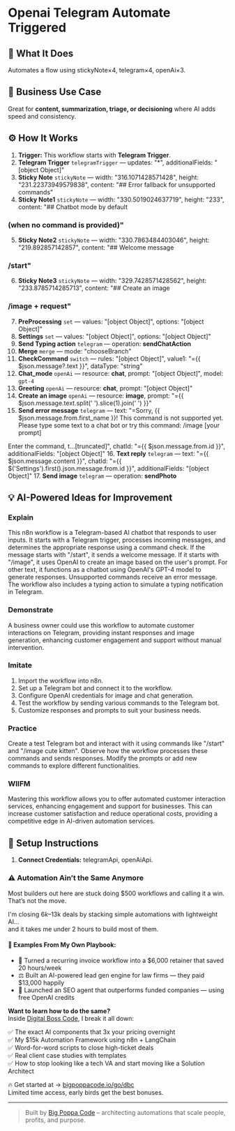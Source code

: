 # Openai Telegram Automate Triggered
  ## 🚀 What It Does
  Automates a flow using stickyNote×4, telegram×4, openAi×3.
  
  ## 💼 Business Use Case
  Great for **content, summarization, triage, or decisioning** where AI adds speed and consistency.
  
  ## ⚙️ How It Works
  1. **Trigger:** This workflow starts with **Telegram Trigger**.
  2. **Telegram Trigger** `telegramTrigger` — updates: "*", additionalFields: "[object Object]"
3. **Sticky Note** `stickyNote` — width: "316.1071428571428", height: "231.22373949579838", content: "## Error fallback for unsupported commands"
4. **Sticky Note1** `stickyNote` — width: "330.5019024637719", height: "233", content: "## Chatbot mode by default
### (when no command is provided)"
5. **Sticky Note2** `stickyNote` — width: "330.7863484403046", height: "219.892857142857", content: "## Welcome message
### /start"
6. **Sticky Note3** `stickyNote` — width: "329.7428571428562", height: "233.8785714285713", content: "## Create an image
### /image + request"
7. **PreProcessing** `set` — values: "[object Object]", options: "[object Object]"
8. **Settings** `set` — values: "[object Object]", options: "[object Object]"
9. **Send Typing action** `telegram` — operation: **sendChatAction**
10. **Merge** `merge` — mode: "chooseBranch"
11. **CheckCommand** `switch` — rules: "[object Object]", value1: "={{ $json.message?.text }}", dataType: "string"
12. **Chat_mode** `openAi` — resource: **chat**, prompt: "[object Object]", model: `gpt-4`
13. **Greeting** `openAi` — resource: **chat**, prompt: "[object Object]"
14. **Create an image** `openAi` — resource: **image**, prompt: "={{ $json.message.text.split(' ').slice(1).join(' ') }}"
15. **Send error message** `telegram` — text: "=Sorry, {{ $json.message.from.first_name }}! This command is not supported yet. Please type some text to a chat bot or try this command:
/image \[your prompt]

Enter the command, t…[truncated]", chatId: "={{ $json.message.from.id }}", additionalFields: "[object Object]"
16. **Text reply** `telegram` — text: "={{ $json.message.content }}", chatId: "={{ $('Settings').first().json.message.from.id }}", additionalFields: "[object Object]"
17. **Send image** `telegram` — operation: **sendPhoto**
  
  ## 💡 AI-Powered Ideas for Improvement
  ### Explain
This n8n workflow is a Telegram-based AI chatbot that responds to user inputs. It starts with a Telegram trigger, processes incoming messages, and determines the appropriate response using a command check. If the message starts with "/start", it sends a welcome message. If it starts with "/image", it uses OpenAI to create an image based on the user's prompt. For other text, it functions as a chatbot using OpenAI's GPT-4 model to generate responses. Unsupported commands receive an error message. The workflow also includes a typing action to simulate a typing notification in Telegram.

### Demonstrate
A business owner could use this workflow to automate customer interactions on Telegram, providing instant responses and image generation, enhancing customer engagement and support without manual intervention.

### Imitate
1. Import the workflow into n8n.
2. Set up a Telegram bot and connect it to the workflow.
3. Configure OpenAI credentials for image and chat generation.
4. Test the workflow by sending various commands to the Telegram bot.
5. Customize responses and prompts to suit your business needs.

### Practice
Create a test Telegram bot and interact with it using commands like "/start" and "/image cute kitten". Observe how the workflow processes these commands and sends responses. Modify the prompts or add new commands to explore different functionalities.

### WIIFM
Mastering this workflow allows you to offer automated customer interaction services, enhancing engagement and support for businesses. This can increase customer satisfaction and reduce operational costs, providing a competitive edge in AI-driven automation services.
  
  ## 🔧 Setup Instructions
  1. **Connect Credentials:** telegramApi, openAiApi.
  
### ⚠️ Automation Ain’t the Same Anymore

Most builders out here are stuck doing $500 workflows and calling it a win.  
That’s not the move.  

I'm closing $6k–$13k deals by stacking simple automations with lightweight AI...  
and it takes me under 2 hours to build most of them.

#### 🧠 Examples From My Own Playbook:
- 🔁 Turned a recurring invoice workflow into a $6,000 retainer that saved 20 hours/week  
- ⚖️ Built an AI-powered lead gen engine for law firms — they paid $13,000 happily  
- 🚀 Launched an SEO agent that outperforms funded companies — using free OpenAI credits  

**Want to learn how to do the same?**  
Inside [Digital Boss Code](https://bigpoppacode.io/go/dbc), I break it all down:

✅ The exact AI components that 3x your pricing overnight  
✅ My $15k Automation Framework using n8n + LangChain  
✅ Word-for-word scripts to close high-ticket deals  
✅ Real client case studies with templates  
✅ How to stop looking like a tech VA and start moving like a Solution Architect  

🔥 Get started at → [bigpoppacode.io/go/dbc](https://bigpoppacode.io/go/dbc)  
Limited time access, early birds get the best bonuses.

---
> Built by [Big Poppa Code](https://bigpoppacode.io) – architecting automations that scale people, profits, and purpose.
  